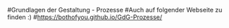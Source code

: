 #Grundlagen der Gestaltung - Prozesse
#Auch auf folgender Webseite zu finden :)
#https://bothofyou.github.io/GdG-Prozesse/
